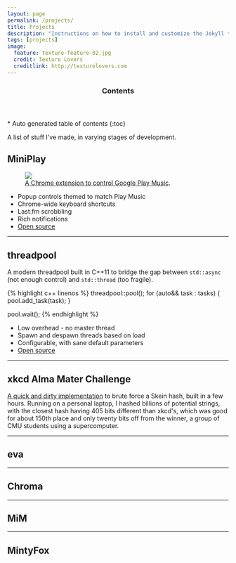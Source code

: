 ```yaml
---
layout: page
permalink: /projects/
title: Projects
description: "Instructions on how to install and customize the Jekyll theme Minimal Mistakes."
tags: [projects]
image:
  feature: texture-feature-02.jpg
  credit: Texture Lovers
  creditlink: http://texturelovers.com
---
```


<section id="table-of-contents" class="toc">
  <header>
    <h3 >Contents</h3>
  </header>
<div id="drawer" markdown="1">
*  Auto generated table of contents
{:toc}
</div>
</section><!-- /#table-of-contents -->

A list of stuff I've made, in varying stages of development.

## MiniPlay

<figure>
  <a href="https://chrome.google.com/webstore/detail/miniplay/dfddfiedihbijfeacjamchlliogmjjnd"><img src="{{ site.url }}/images/miniplay.jpg"></a>
  <figcaption><a href="https://chrome.google.com/webstore/detail/miniplay/dfddfiedihbijfeacjamchlliogmjjnd" title="MiniPlay">A Chrome extension to control Google Play Music</a>.</figcaption>
</figure>

* Popup controls themed to match Play Music
* Chrome-wide keyboard shortcuts
* Last.fm scrobbling
* Rich notifications
* [Open source](https://github.com/iambald/MiniPlay)

---

## threadpool

A modern threadpool built in C++11 to bridge the gap between `std::async` (not enough control) and `std::thread` (too fragile).

{% highlight c++ linenos %}
  threadpool::pool();
  for (auto&& task : tasks) {
    pool.add_task(task);
  }

  pool.wait();
{% endhighlight %}

* Low overhead - no master thread
* Spawn and despawn threads based on load
* Configurable, with sane default parameters
* [Open source](https://github.com/iambald/threadpool)

---

## xkcd Alma Mater Challenge

[A quick and dirty implementation](https://github.com/iambald/Skein) to brute force a Skein hash, built in a few hours. Running on a personal laptop, I hashed billions of potential strings, with the closest hash having 405 bits different than xkcd's, which was good for about 150th place and only twenty bits off from the winner, a group of CMU students using a supercomputer.

---

## eva

---

## Chroma

---

## MiM

---

## MintyFox

